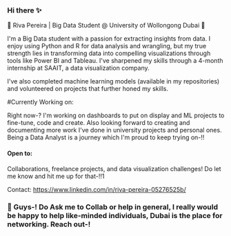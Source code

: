 ### Hi there  ✨

🌟 Riva Pereira | Big Data Student @ University of Wollongong Dubai 🌟

 I'm a Big Data student with a passion for extracting insights from data. I enjoy using Python and R for data analysis and wrangling, but my true strength lies in transforming data into compelling visualizations through tools like Power BI and Tableau. I've sharpened my skills through a 4-month internship at SAAIT, a data visualization company. 
 
 I've also completed machine learning models (available in my repositories) and volunteered on projects that further honed my skills.

 #Currently Working on:
 
 Right now-? I'm working on dashboards to put on display and ML projects to fine-tune, code and create. Also looking forward to creating and documenting more work I've done in university projects and personal ones. Being a Data Analyst is a journey which I'm proud to keep trying on-!!


 #### Open to: 
 Collaborations, freelance projects, and data visualization challenges! Do let me know and hit me up for that-!!1

 Contact: https://www.linkedin.com/in/riva-pereira-05276525b/
 
 ### 💬 Guys-! Do Ask me to Collab or help in general, I really would be happy to help like-minded individuals, Dubai is the place for networking. Reach out-!

<!--
**rivapereira/rivapereira** is a ✨ _special_ ✨ repository because its `README.md` (this file) appears on your GitHub profile.

Here are some ideas to get you started:

- 🔭 I’m currently working on ...
- 🌱 I’m currently learning ...
- 👯 I’m looking to collaborate on ...
- 🤔 I’m looking for help with ...
- 💬 Ask me about ...
- 📫 How to reach me: ...
- 😄 Pronouns: ...
- ⚡ Fun fact: ...
-->

